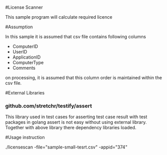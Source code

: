 



#License Scanner

This sample program will calculate required licence 

#Assumption

In this sample it is assumed that csv file contains following columns

   * ComputerID
   * UserID
   * ApplicationID
   * ComputerType
   * Comments

on processing, it is assumed that this column order 
is maintained within the csv file. 


#External Libraries

### github.com/stretchr/testify/assert

This library used in test cases for asserting test case result
with test packages in golang assert is not easy without using 
external library.
Together with above library there dependency libraries loaded.


#Usage instruction

./licensescan -file="sample-small-tesrt.csv" -appid="374"




